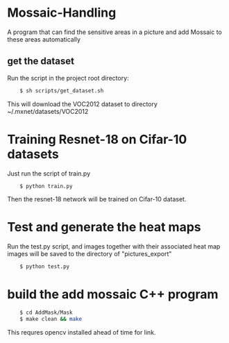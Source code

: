 # Mossaic-Handling
A program that can find the sensitive areas in a picture and add Mossaic to these areas automatically

<!-- The platform is linux, since multi-processing is used to load data and mxnet.gluon does not support multi-processing on windows platform -->


## get the dataset
Run the script in the project root directory:
```sh
    $ sh scripts/get_dataset.sh
```
This will download the VOC2012 dataset to directory ~/.mxnet/datasets/VOC2012



# Training Resnet-18 on Cifar-10 datasets
Just run the script of train.py
```
    $ python train.py
```
Then the resnet-18 network will be trained on Cifar-10 dataset.


# Test and generate the heat maps
Run the test.py script, and images together with their associated heat map images will be saved to the directory of "pictures_export"
```sh
    $ python test.py
```

# build the add mossaic C++ program
```sh
    $ cd AddMask/Mask
    $ make clean && make
```
This requres opencv installed ahead of time for link.

